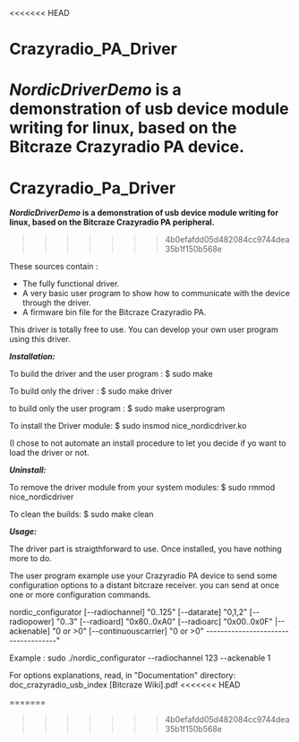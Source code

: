 <<<<<<< HEAD
# Crazyradio_PA_Driver
***NordicDriverDemo* is a demonstration of usb device module writing for linux, based on the Bitcraze Crazyradio PA device.**
=======
# Crazyradio_Pa_Driver
***NordicDriverDemo* is a demonstration of usb device module writing for linux, based on the Bitcraze Crazyradio PA peripheral.**
>>>>>>> 4b0efafdd05d482084cc9744dea35b1f150b568e

These sources contain :
- The fully functional driver.
- A very basic user program to show how to communicate with the device through the driver.
- A firmware bin file for the Bitcraze Crazyradio PA.

This driver is totally free to use. You can develop your own user program using this driver.

***Installation:***

To build the driver and the user program  : 
$ sudo make

To build only the driver :
$ sudo make driver

to build only the user program :
$ sudo make userprogram

To install the Driver module:
$ sudo insmod nice_nordicdriver.ko

(I chose to not automate an install procedure to let you decide if yo want to load the driver or not.

***Uninstall:***

To remove the driver module from your system modules:
$ sudo rmmod nice_nordicdriver

To clean the builds:
$ sudo make clean

***Usage:***

The driver part is straigthforward to use. Once installed, you have nothing more to do.

The user program example use your Crazyradio PA device to send some configuration options to a distant bitcraze
receiver.
you can send at once one or more configuration commands.

nordic_configurator
		      [--radiochannel] "0..125" 
		      [--datarate] "0,1,2\"
		      [--radiopower] "0..3\"
		      [--radioard] "0x80..0xA0\"
		      [--radioarc] "0x00..0x0F\"
		      |--ackenable] "0 or >0\"
		      [--continuouscarrier] "0 or >0"
		      ------------------------------------"

Example : sudo ./nordic_configurator --radiochannel 123 --ackenable 1

For options explanations, read, in "Documentation" directory:
doc_crazyradio_usb_index [Bitcraze Wiki].pdf
<<<<<<< HEAD

=======
>>>>>>> 4b0efafdd05d482084cc9744dea35b1f150b568e
